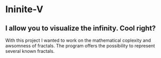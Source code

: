 # Ininite-V
## I allow you to visualize the infinity. Cool right?  

With this project I wanted to work on the mathematical coplexity and awsomness of fractals. 
The program offers the possibility to represent several known fractals. 
